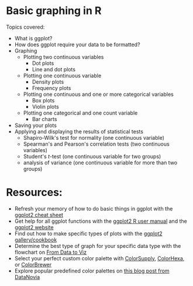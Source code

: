 # Basic graphing in R
Topics covered:
- What is ggplot?
- How does ggplot require your data to be formatted?
- Graphing
   - Plotting two continuous variables
     - Dot plots
     - Line and dot plots
  - Plotting one continuous variable
    -  Density plots
    -  Frequency plots
  - Plotting one continuous and one or more categorical variables
     - Box plots
     - Violin plots
  - Plotting one categorical and one count variable
     - Bar charts
 - Saving your plots
 - Applying and displaying the results of statistical tests
    - Shapiro-Wilk's test for normality (one continuous variable)
    - Spearman's and Pearson's correlation tests (two continuous variables)
    - Student's *t*-test (one continuous variable for two groups)
    - analysis of variance (one continuous variable for more than two groups)



 
# Resources:
- Refresh your memory of how to do basic things in ggplot with the [ggplot2 cheat sheet](https://rstudio.github.io/cheatsheets/data-visualization.pdf)
- Get help for all ggplot functions with the [ggplot2 R user manual](https://cran.r-project.org/web/packages/ggplot2/ggplot2.pdf) and the [ggplot2 website](https://ggplot2.tidyverse.org/)
- Find out how to make specific types of plots with the [ggplot2 gallery/cookbook](https://r-graph-gallery.com/)
- Determine the best type of graph for your specific data type with the flowchart on [From Data to Viz](https://www.data-to-viz.com/)
- Select your perfect custom color palette with [ColorSupply](https://colorsupplyyy.com/palettes), [ColorHexa](https://www.colorhexa.com/), or [ColorBrewer](https://colorbrewer2.org/#type=sequential&scheme=YlGnBu&n=3)
- Explore popular predefined color palettes on [this blog post from DataNovia](https://www.datanovia.com/en/blog/top-r-color-palettes-to-know-for-great-data-visualization/)


